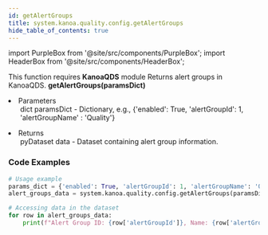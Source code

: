 ```yaml
---
id: getAlertGroups
title: system.kanoa.quality.config.getAlertGroups
hide_table_of_contents: true
---
```

import PurpleBox from '@site/src/components/PurpleBox';
import HeaderBox from '@site/src/components/HeaderBox';

<PurpleBox>This function requires <b>KanoaQDS</b> module</PurpleBox>
<HeaderBox header="Description">Returns alert groups in KanoaQDS.</HeaderBox>
<HeaderBox header="Syntax">
    <b>getAlertGroups(paramsDict)</b>
    <li> Parameters <br />
        <ul>dict paramsDict - Dictionary, e.g., &#123;'enabled': True, 'alertGroupId': 1, 'alertGroupName' : 'Quality'}</ul>
    </li>
    <li> Returns <br />
        <ul>pyDataset data - Dataset containing alert group information.</ul>
    </li>
</HeaderBox>

### Code Examples
```python
# Usage example
params_dict = {'enabled': True, 'alertGroupId': 1, 'alertGroupName': 'Quality'}
alert_groups_data = system.kanoa.quality.config.getAlertGroups(paramsDict=params_dict)

# Accessing data in the dataset
for row in alert_groups_data:
    print(f"Alert Group ID: {row['alertGroupId']}, Name: {row['alertGroupName']}, Enabled: {row['enabled']}")

